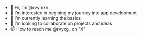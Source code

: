 - 👋 Hi, I’m @rvymxn
- 👀 I’m interested in begining my journey into app development 
- 🌱 I’m currently learning the basics 
- 💞️ I’m looking to collaborate on projects and ideas
- 📫 How to reach me @rvyxg_ on "X"

<!---
rvymxn/rvymxn is a ✨ special ✨ repository because its `README.md` (this file) appears on your GitHub profile.
You can click the Preview link to take a look at your changes.
--->
